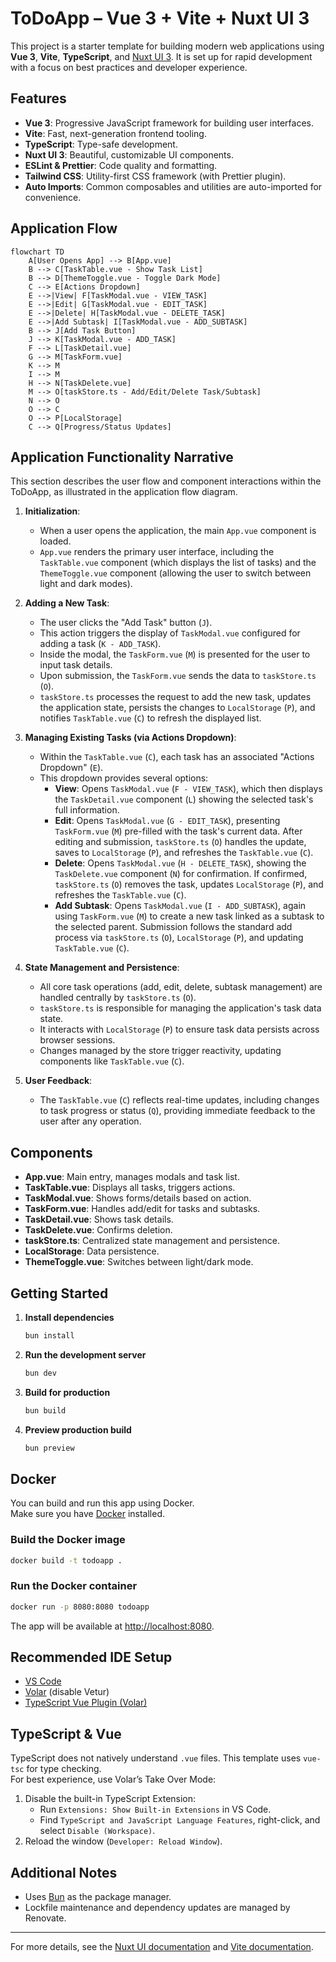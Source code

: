 # ToDoApp – Vue 3 + Vite + Nuxt UI 3

This project is a starter template for building modern web applications using **Vue 3**, **Vite**, **TypeScript**, and [Nuxt UI 3](https://ui.nuxt.com). It is set up for rapid development with a focus on best practices and developer experience.

## Features

- **Vue 3**: Progressive JavaScript framework for building user interfaces.
- **Vite**: Fast, next-generation frontend tooling.
- **TypeScript**: Type-safe development.
- **Nuxt UI 3**: Beautiful, customizable UI components.
- **ESLint & Prettier**: Code quality and formatting.
- **Tailwind CSS**: Utility-first CSS framework (with Prettier plugin).
- **Auto Imports**: Common composables and utilities are auto-imported for convenience.

## Application Flow

```mermaid
flowchart TD
    A[User Opens App] --> B[App.vue]
    B --> C[TaskTable.vue - Show Task List]
    B --> D[ThemeToggle.vue - Toggle Dark Mode]
    C --> E[Actions Dropdown]
    E -->|View| F[TaskModal.vue - VIEW_TASK]
    E -->|Edit| G[TaskModal.vue - EDIT_TASK]
    E -->|Delete| H[TaskModal.vue - DELETE_TASK]
    E -->|Add Subtask| I[TaskModal.vue - ADD_SUBTASK]
    B --> J[Add Task Button]
    J --> K[TaskModal.vue - ADD_TASK]
    F --> L[TaskDetail.vue]
    G --> M[TaskForm.vue]
    K --> M
    I --> M
    H --> N[TaskDelete.vue]
    M --> O[taskStore.ts - Add/Edit/Delete Task/Subtask]
    N --> O
    O --> C
    O --> P[LocalStorage]
    C --> Q[Progress/Status Updates]
```

## Application Functionality Narrative

This section describes the user flow and component interactions within the ToDoApp, as illustrated in the application flow diagram.

1.  **Initialization**:
    *   When a user opens the application, the main `App.vue` component is loaded.
    *   `App.vue` renders the primary user interface, including the `TaskTable.vue` component (which displays the list of tasks) and the `ThemeToggle.vue` component (allowing the user to switch between light and dark modes).

2.  **Adding a New Task**:
    *   The user clicks the "Add Task" button (`J`).
    *   This action triggers the display of `TaskModal.vue` configured for adding a task (`K - ADD_TASK`).
    *   Inside the modal, the `TaskForm.vue` (`M`) is presented for the user to input task details.
    *   Upon submission, the `TaskForm.vue` sends the data to `taskStore.ts` (`O`).
    *   `taskStore.ts` processes the request to add the new task, updates the application state, persists the changes to `LocalStorage` (`P`), and notifies `TaskTable.vue` (`C`) to refresh the displayed list.

3.  **Managing Existing Tasks (via Actions Dropdown)**:
    *   Within the `TaskTable.vue` (`C`), each task has an associated "Actions Dropdown" (`E`).
    *   This dropdown provides several options:
        *   **View**: Opens `TaskModal.vue` (`F - VIEW_TASK`), which then displays the `TaskDetail.vue` component (`L`) showing the selected task's full information.
        *   **Edit**: Opens `TaskModal.vue` (`G - EDIT_TASK`), presenting `TaskForm.vue` (`M`) pre-filled with the task's current data. After editing and submission, `taskStore.ts` (`O`) handles the update, saves to `LocalStorage` (`P`), and refreshes the `TaskTable.vue` (`C`).
        *   **Delete**: Opens `TaskModal.vue` (`H - DELETE_TASK`), showing the `TaskDelete.vue` component (`N`) for confirmation. If confirmed, `taskStore.ts` (`O`) removes the task, updates `LocalStorage` (`P`), and refreshes the `TaskTable.vue` (`C`).
        *   **Add Subtask**: Opens `TaskModal.vue` (`I - ADD_SUBTASK`), again using `TaskForm.vue` (`M`) to create a new task linked as a subtask to the selected parent. Submission follows the standard add process via `taskStore.ts` (`O`), `LocalStorage` (`P`), and updating `TaskTable.vue` (`C`).

4.  **State Management and Persistence**:
    *   All core task operations (add, edit, delete, subtask management) are handled centrally by `taskStore.ts` (`O`).
    *   `taskStore.ts` is responsible for managing the application's task data state.
    *   It interacts with `LocalStorage` (`P`) to ensure task data persists across browser sessions.
    *   Changes managed by the store trigger reactivity, updating components like `TaskTable.vue` (`C`).

5.  **User Feedback**:
    *   The `TaskTable.vue` (`C`) reflects real-time updates, including changes to task progress or status (`Q`), providing immediate feedback to the user after any operation.



## Components

- **App.vue**: Main entry, manages modals and task list.
- **TaskTable.vue**: Displays all tasks, triggers actions.
- **TaskModal.vue**: Shows forms/details based on action.
- **TaskForm.vue**: Handles add/edit for tasks and subtasks.
- **TaskDetail.vue**: Shows task details.
- **TaskDelete.vue**: Confirms deletion.
- **taskStore.ts**: Centralized state management and persistence.
- **LocalStorage**: Data persistence.
- **ThemeToggle.vue**: Switches between light/dark mode.



## Getting Started

1. **Install dependencies**  
   ```bash
   bun install
   ```

2. **Run the development server**  
   ```bash
   bun dev
   ```

3. **Build for production**  
   ```bash
   bun build
   ```

4. **Preview production build**  
   ```bash
   bun preview
   ```

## Docker

You can build and run this app using Docker.  
Make sure you have [Docker](https://docs.docker.com/get-docker/) installed.

### Build the Docker image

```bash
docker build -t todoapp .
```

### Run the Docker container

```bash
docker run -p 8080:8080 todoapp
```

The app will be available at [http://localhost:8080](http://localhost:8080).



## Recommended IDE Setup

- [VS Code](https://code.visualstudio.com/)
- [Volar](https://marketplace.visualstudio.com/items?itemName=Vue.volar) (disable Vetur)
- [TypeScript Vue Plugin (Volar)](https://marketplace.visualstudio.com/items?itemName=Vue.vscode-typescript-vue-plugin)

## TypeScript & Vue

TypeScript does not natively understand `.vue` files. This template uses `vue-tsc` for type checking.  
For best experience, use Volar’s Take Over Mode:

1. Disable the built-in TypeScript Extension:
   - Run `Extensions: Show Built-in Extensions` in VS Code.
   - Find `TypeScript and JavaScript Language Features`, right-click, and select `Disable (Workspace)`.
2. Reload the window (`Developer: Reload Window`).


## Additional Notes

- Uses [Bun](https://bun.sh/) as the package manager.
- Lockfile maintenance and dependency updates are managed by Renovate.

---

For more details, see the [Nuxt UI documentation](https://ui.nuxt.com) and [Vite documentation](https://vitejs.dev/).